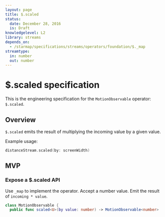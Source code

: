 ```yaml
---
layout: page
title: $.scaled
status:
  date: December 28, 2016
  is: Draft
knowledgelevel: L2
library: streams
depends_on:
  - /starmap/specifications/streams/operators/foundation/$._map
streamtype:
  in: number
  out: number
---
```


# $.scaled specification

This is the engineering specification for the `MotionObservable` operator: `$.scaled`.

## Overview

`$.scaled` emits the result of multiplying the incoming value by a given value.

Example usage:

```swift
distanceStream.scaled(by: screenWidth)
```

## MVP

### Expose a $.scaled API

Use `_map` to implement the operator. Accept a number value. Emit the result of `incoming * value`.

```swift
class MotionObservable {
  public func scaled<U>(by value: number) -> MotionObservable<number>
```
